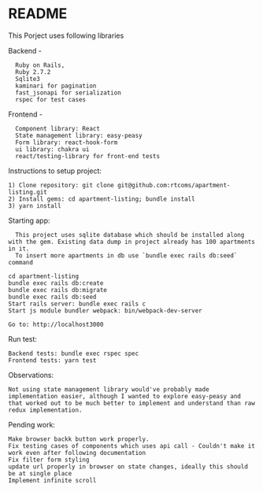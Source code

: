 # README

This Porject uses following libraries

Backend - 

      Ruby on Rails,
      Ruby 2.7.2
      Sqlite3
      kaminari for pagination
      fast_jsonapi for serialization
      rspec for test cases

Frontend - 

      Component library: React
      State management library: easy-peasy
      Form library: react-hook-form
      ui library: chakra ui
      react/testing-library for front-end tests


Instructions to setup project:

    1) Clone repository: git clone git@github.com:rtcoms/apartment-listing.git
    2) Install gems: cd apartment-listing; bundle install
    3) yarn install

Starting app:
   
      This project uses sqlite database which should be installed along with the gem. Existing data dump in project already has 100 apartments in it.
      To insert more apartments in db use `bundle exec rails db:seed` command
   
    cd apartment-listing
    bundle exec rails db:create
    bundle exec rails db:migrate
    bundle exec rails db:seed
    Start rails server: bundle exec rails c
    Start js module bundler webpack: bin/webpack-dev-server
    
    Go to: http://localhost3000

Run test:

    Backend tests: bundle exec rspec spec
    Frontend tests: yarn test


Observations: 

    Not using state management library would've probably made implementation easier, although I wanted to explore easy-peasy and that worked out to be much better to implement and understand than raw redux implementation. 


Pending work:

    Make browser backk button work properly.
    Fix testing cases of components which uses api call - Couldn't make it work even after following documentation
    Fix filter form styling
    update url properly in browser on state changes, ideally this should be at single place
    Implement infinite scroll
